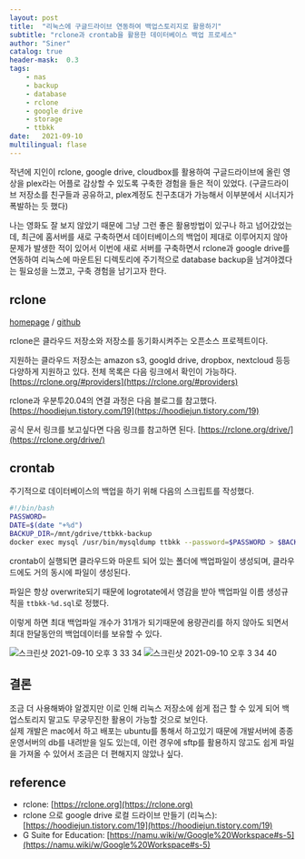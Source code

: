 ```yaml
---
layout: post
title:  "리눅스에 구글드라이브 연동하여 백업스토리지로 활용하기"
subtitle: "rclone과 crontab을 활용한 데이터베이스 백업 프로세스"
author: "Siner"
catalog: true
header-mask:  0.3
tags:
    - nas
    - backup
    - database
    - rclone
    - google drive
    - storage
    - ttbkk
date:   2021-09-10
multilingual: flase
---
```


작년에 지인이 rclone, google drive, cloudbox를 활용하여 구글드라이브에 올린 영상을 plex라는 어플로 감상할 수 있도록 구축한 경험을 들은 적이 있었다. (구글드라이브 저장소를 친구들과 공유하고, plex계정도 친구초대가 가능해서 이부분에서 시너지가 폭발하는 듯 했다)

나는 영화도 잘 보지 않았기 때문에 그냥 그런 좋은 활용방법이 있구나 하고 넘어갔었는데, 최근에 홈서버를 새로 구축하면서 데이터베이스의 백업이 제대로 이루어지지 않아 문제가 발생한 적이 있어서 이번에 새로 서버를 구축하면서 rclone과 google drive를 연동하여 리눅스에 마운트된 디렉토리에 주기적으로 database backup을 남겨야겠다는 필요성을 느꼈고, 구축 경험을 남기고자 한다.

## rclone
[homepage](https://rclone.org/) / [github](https://github.com/rclone/rclone)

rclone은 클라우드 저장소와 저장소를 동기화시켜주는 오픈소스 프로젝트이다.

지원하는 클라우드 저장소는 amazon s3, googld drive, dropbox, nextcloud 등등 다양하게 지원하고 있다.
전체 목록은 다음 링크에서 확인이 가능하다.
[https://rclone.org/#providers](https://rclone.org/#providers)

rclone과 우분투20.04의 연결 과정은 다음 블로그를 참고했다.
[https://hoodiejun.tistory.com/19](https://hoodiejun.tistory.com/19)

공식 문서 링크를 보고싶다면 다음 링크를 참고하면 된다.
[https://rclone.org/drive/](https://rclone.org/drive/)

## crontab
주기적으로 데이터베이스의 백업을 하기 위해 다음의 스크립트를 작성했다.

```bash
#!/bin/bash
PASSWORD=
DATE=$(date "+%d")
BACKUP_DIR=/mnt/gdrive/ttbkk-backup
docker exec mysql /usr/bin/mysqldump ttbkk --password=$PASSWORD > $BACKUP_DIR/ttbkk-$DATE.sql
```

crontab이 실행되면 클라우드와 마운트 되어 있는 폴더에 백업파일이 생성되며, 클라우드에도 거의 동시에 파일이 생성된다.

파일은 항상 overwrite되기 때문에 logrotate에서 영감을 받아 백업파일 이름 생성규칙을 `ttbkk-%d.sql`로 정했다.

이렇게 하면 최대 백업파일 개수가 31개가 되기때문에 용량관리를 하지 않아도 되면서 최대 한달동안의 백업데이터를 보유할 수 있다.

![스크린샷 2021-09-10 오후 3 33 34](https://user-images.githubusercontent.com/34048253/132810281-76fc4808-a67f-4169-976f-2a125bfb93d3.png)
![스크린샷 2021-09-10 오후 3 34 40](https://user-images.githubusercontent.com/34048253/132810402-a1d20bd3-0a6d-4211-ab75-d3b73dcb2c23.png)

## 결론
조금 더 사용해봐야 알겠지만 이로 인해 리눅스 저장소에 쉽게 접근 할 수 있게 되어 백업스토리지 말고도 무궁무진한 활용이 가능할 것으로 보인다.<br>
실제 개발은 mac에서 하고 배포는 ubuntu를 통해서 하고있기 때문에 개발서버에 종종 운영서버의 db를 내려받을 일도 있는데, 이런 경우에 sftp를 활용하지 않고도 쉽게 파일을 가져올 수 있어서 조금은 더 편해지지 않았나 싶다.

## reference
- rclone: [https://rclone.org](https://rclone.org)
- rclone 으로 google drive 로컬 드라이브 만들기 (리눅스): [https://hoodiejun.tistory.com/19](https://hoodiejun.tistory.com/19)
- G Suite for Education:  [https://namu.wiki/w/Google%20Workspace#s-5](https://namu.wiki/w/Google%20Workspace#s-5)
